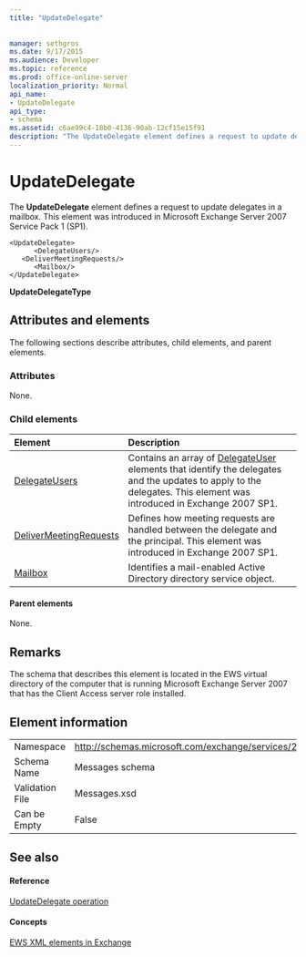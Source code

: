 ```yaml
---
title: "UpdateDelegate"
 
 
manager: sethgros
ms.date: 9/17/2015
ms.audience: Developer
ms.topic: reference
ms.prod: office-online-server
localization_priority: Normal
api_name:
- UpdateDelegate
api_type:
- schema
ms.assetid: c6ae99c4-18b0-4136-90ab-12cf15e15f91
description: "The UpdateDelegate element defines a request to update delegates in a mailbox. This element was introduced in Microsoft Exchange Server 2007 Service Pack 1 (SP1)."
---
```


# UpdateDelegate

The **UpdateDelegate** element defines a request to update delegates in a mailbox. This element was introduced in Microsoft Exchange Server 2007 Service Pack 1 (SP1). 
  
```
<UpdateDelegate>
      <DelegateUsers/>
   <DeliverMeetingRequests/>
      <Mailbox/>
</UpdateDelegate>
```

 **UpdateDelegateType**
## Attributes and elements

The following sections describe attributes, child elements, and parent elements.
  
### Attributes

None.
  
### Child elements

|**Element**|**Description**|
|:-----|:-----|
|[DelegateUsers](delegateusers.md) <br/> |Contains an array of [DelegateUser](delegateuser.md) elements that identify the delegates and the updates to apply to the delegates. This element was introduced in Exchange 2007 SP1.  <br/> |
|[DeliverMeetingRequests](delivermeetingrequests.md) <br/> |Defines how meeting requests are handled between the delegate and the principal. This element was introduced in Exchange 2007 SP1.  <br/> |
|[Mailbox](mailbox.md) <br/> |Identifies a mail-enabled Active Directory directory service object.  <br/> |
   
#### Parent elements

None.
  
## Remarks

The schema that describes this element is located in the EWS virtual directory of the computer that is running Microsoft Exchange Server 2007 that has the Client Access server role installed.
  
## Element information

|||
|:-----|:-----|
|Namespace  <br/> |http://schemas.microsoft.com/exchange/services/2006/messages  <br/> |
|Schema Name  <br/> |Messages schema  <br/> |
|Validation File  <br/> |Messages.xsd  <br/> |
|Can be Empty  <br/> |False  <br/> |
   
## See also

#### Reference

[UpdateDelegate operation](updatedelegate-operation.md)
#### Concepts

[EWS XML elements in Exchange](ews-xml-elements-in-exchange.md)

